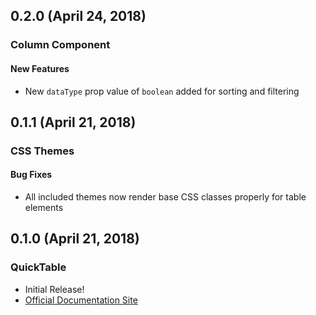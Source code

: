  ## 0.2.0 (April 24, 2018)

### Column Component

#### New Features

* New `dataType` prop value of `boolean` added for sorting and filtering

## 0.1.1 (April 21, 2018)

### CSS Themes

#### Bug Fixes

* All included themes now render base CSS classes properly for table elements

## 0.1.0 (April 21, 2018)

### QuickTable

* Initial Release! 
* [Official Documentation Site](http://joeybuczek.github.io/react-quicktable/)
